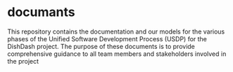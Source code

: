 # documants
This repository contains the documentation and our models for the various phases of the Unified Software Development Process (USDP) for the DishDash project. The purpose of these documents is to provide comprehensive guidance to all team members and stakeholders involved in the project
